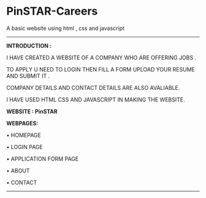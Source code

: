 # PinSTAR-Careers
A basic website using html , css and javascript 

---

**INTRODUCTION :**

I HAVE CREATED A WEBSITE OF A COMPANY WHO ARE OFFERING JOBS .

TO APPLY U NEED TO LOGIN THEN FILL A FORM UPLOAD YOUR RESUME AND SUBMIT IT .

COMPANY DETAILS AND CONTACT DETAILS ARE ALSO AVALIABLE.

I HAVE USED HTML CSS AND JAVASCRIPT IN MAKING THE WEBSITE.

**WEBSITE : PinSTAR**

**WEBPAGES:**

• HOMEPAGE

• LOGIN PAGE

• APPLICATION FORM PAGE

• ABOUT

• CONTACT

---
